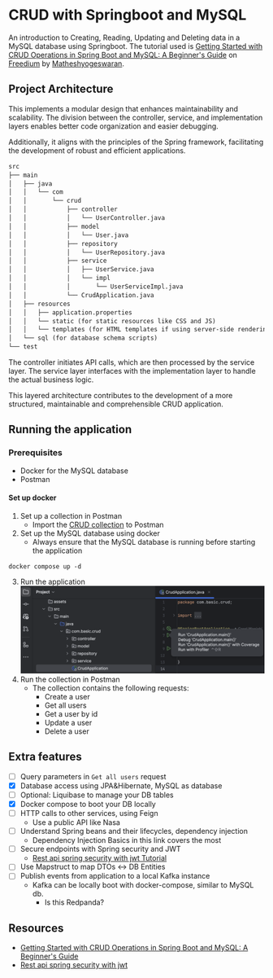 # CRUD with Springboot and MySQL

An introduction to Creating, Reading, Updating and Deleting data 
in a MySQL database using Springboot.
The tutorial used is 
[Getting Started with CRUD Operations in Spring Boot and MySQL: A Beginner's Guide](https://freedium.cfd/https://medium.com/linkit-intecs/getting-started-with-crud-operations-in-spring-boot-and-mysql-a-beginners-guide-756fd5b861d0)
on [Freedium](https://freedium.cfd/) by [Matheshyogeswaran](https://medium.com/@matheshyogeswaran).

## Project Architecture

This implements a modular design that enhances maintainability and scalability.
The division between the controller, service, and implementation layers enables 
better code organization and easier debugging. 

Additionally, it aligns with the principles of the Spring framework, 
facilitating the development of robust and efficient applications.

```md
src
├── main
│   ├── java
│   │   └── com
│   │       └── crud
│   │           ├── controller
│   │           │   └── UserController.java
│   │           ├── model
│   │           │   └── User.java
│   │           ├── repository
│   │           │   └── UserRepository.java
│   │           ├── service
│   │           │   ├── UserService.java
│   │           │   └── impl
│   │           │       └── UserServiceImpl.java
│   │           └── CrudApplication.java
│   ├── resources
│   │   ├── application.properties
│   │   └── static (for static resources like CSS and JS)
│   │   └── templates (for HTML templates if using server-side rendering)
│   └── sql (for database schema scripts)
└── test
```

The controller initiates API calls, which are then processed by the service layer. 
The service layer interfaces with the implementation layer to handle the actual business logic. 

This layered architecture contributes to the development of a more structured, maintainable 
and comprehensible CRUD application.

## Running the application
### Prerequisites
- Docker for the MySQL database
- Postman

#### Set up docker
1. Set up a collection in Postman
   - Import the [CRUD collection](./documents/postman-collection/CRUD.postman_collection.json) to Postman
2. Set up the MySQL database using docker
    - Always ensure that the MySQL database is running before starting the application
```shell
docker compose up -d
```
3. Run the application ![img1](./documents/assets/run-the-app.png)
4. Run the collection in Postman
    - The collection contains the following requests:
        - Create a user
        - Get all users
        - Get a user by id
        - Update a user
        - Delete a user

## Extra features
- [ ] Query parameters in `Get all users` request
- [x] Database access using JPA&Hibernate, MySQL as database
- [ ] Optional: Liquibase to manage your DB tables
- [x] Docker compose to boot your DB locally
- [ ] HTTP calls to other services, using Feign 
  - Use a public API like Nasa
- [ ] Understand Spring beans and their lifecycles, dependency injection 
  - Dependency Injection Basics in this link covers the most
- [ ] Secure endpoints with Spring security and JWT
  - [Rest api spring security with jwt Tutorial](https://bootify.io/spring-security/rest-api-spring-security-with-jwt.html)
- [ ] Use Mapstruct to map DTOs <-> DB Entities
- [ ] Publish events from application to a local Kafka instance 
  - Kafka can be locally boot with docker-compose, similar to MySQL db.
    - Is this Redpanda?

## Resources
- [Getting Started with CRUD Operations in Spring Boot and MySQL: A Beginner's Guide](https://freedium.cfd/https://medium.com/linkit-intecs/getting-started-with-crud-operations-in-spring-boot-and-mysql-a-beginners-guide-756fd5b861d0)
- [Rest api spring security with jwt](https://bootify.io/spring-security/rest-api-spring-security-with-jwt.html)
